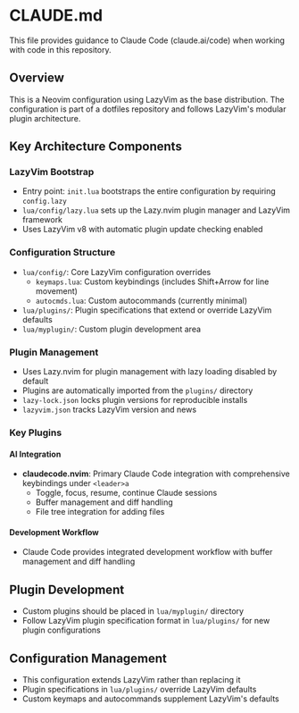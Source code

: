 # CLAUDE.md

This file provides guidance to Claude Code (claude.ai/code) when working with code in this repository.

## Overview

This is a Neovim configuration using LazyVim as the base distribution. The configuration is part of a dotfiles repository and follows LazyVim's modular plugin architecture.

## Key Architecture Components

### LazyVim Bootstrap
- Entry point: `init.lua` bootstraps the entire configuration by requiring `config.lazy`
- `lua/config/lazy.lua` sets up the Lazy.nvim plugin manager and LazyVim framework
- Uses LazyVim v8 with automatic plugin update checking enabled

### Configuration Structure
- `lua/config/`: Core LazyVim configuration overrides
  - `keymaps.lua`: Custom keybindings (includes Shift+Arrow for line movement)
  - `autocmds.lua`: Custom autocommands (currently minimal)
- `lua/plugins/`: Plugin specifications that extend or override LazyVim defaults
- `lua/myplugin/`: Custom plugin development area

### Plugin Management
- Uses Lazy.nvim for plugin management with lazy loading disabled by default
- Plugins are automatically imported from the `plugins/` directory
- `lazy-lock.json` locks plugin versions for reproducible installs
- `lazyvim.json` tracks LazyVim version and news

### Key Plugins

#### AI Integration
- **claudecode.nvim**: Primary Claude Code integration with comprehensive keybindings under `<leader>a`
  - Toggle, focus, resume, continue Claude sessions
  - Buffer management and diff handling
  - File tree integration for adding files

#### Development Workflow
- Claude Code provides integrated development workflow with buffer management and diff handling

## Plugin Development
- Custom plugins should be placed in `lua/myplugin/` directory
- Follow LazyVim plugin specification format in `lua/plugins/` for new plugin configurations

## Configuration Management
- This configuration extends LazyVim rather than replacing it
- Plugin specifications in `lua/plugins/` override LazyVim defaults
- Custom keymaps and autocommands supplement LazyVim's defaults